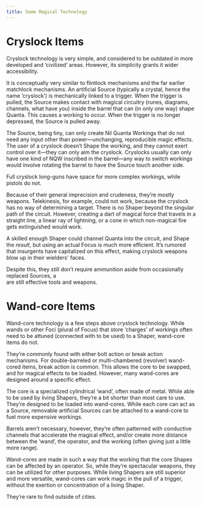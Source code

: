 ```yaml
---
title: Some Magical Technology
---
```


# Cryslock Items

Cryslock technology is very simple, and considered to be outdated in more developed and ‘civilized’ areas. However, its simplicity grants it wider accessibility.

It is conceptually very similar to flintlock mechanisms and the far earlier matchlock mechanisms. An artificial Source (typically a crystal, hence the name ’cryslock’) is mechanically linked to a trigger. When the trigger is pulled, the Source makes contact with magical circuitry (runes, diagrams, channels, what have you) inside the barrel that can (in only one way) shape Quanta. This causes a working to occur. When the trigger is no longer depressed, the Source is pulled away.

The Source, being tiny, can only create Nil Quanta Workings that do not need any input other than power—unchanging, reproducible magic effects. The user of a cryslock doesn’t Shape the working, and they cannot exert control over it—they can only aim the cryslock. Cryslocks usually can only have one kind of NQW inscribed in the barrel—any way to switch workings would involve rotating the barrel to have the Source touch another side.

Full cryslock long-guns have space for more complex workings, while pistols do not. 

Because of their general imprecision and crudeness, they’re mostly weapons. Telekinesis, for example, could not work, because the cryslock has no way of determining a target. There is no Shaper beyond the singular path of the circuit. However, creating a dart of magical force that travels in a straight line, a linear ray of lightning, or a cone in which non-magical fire gets extinguished would work.

A skilled enough Shaper could channel Quanta into the circuit, and Shape the *result*, but using an actual Focus is much more efficient. It’s rumored that insurgents have capitalized on this effect, making cryslock weapons blow up in their wielders' faces.

Despite this, they still don’t require ammunition aside from occasionally replaced Sources, a  
are still effective tools and weapons.

# Wand-core Items

Wand-core technology is a few steps above cryslock technology. While wands or other Foci (plural of Focus) that store ‘charges’ of workings often need to be attuned (connected with to be used) to a Shaper, wand-core items do not.

They’re commonly found with either bolt action or break action mechanisms. For double-barreled or multi-chambered (revolver) wand-cored items, break action is common.  This allows the core to be swapped, and for magical effects to be loaded. However, many wand-cores are designed around a specific effect.

The core is a specialized cylindrical ‘wand’, often made of metal. While able to be used by living Shapers, they’re a bit shorter than most care to use. They’re designed to be loaded into wand-cores. While each core can act as a Source, removable artificial Sources can be attached to a wand-core to fuel more expensive workings.   
   
Barrels aren’t necessary, however, they’re often patterned with conductive channels that accelerate the magical effect, and/or create more distance between the ‘wand’, the operator, and the working (often giving just a little more range). 

Wand-cores are made in such a way that the working that the core Shapes can be affected by an operator. So, while they’re spectacular weapons, they can be utilized for other purposes. While living Shapers are still superior and more versatile, wand-cores can work magic in the pull of a trigger, without the exertion or concentration of a living Shaper.

They’re rare to find outside of cities.   

